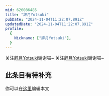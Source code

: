 ```yaml
---
mid: 626086485
title: "辞月Yotsuki"
pubDate: "2024-11-04T11:22:07.891Z"
updatedDate: "2024-11-04T11:22:07.891Z"
profile:
  {
    Nickname: ["辞月Yotsuki"],
  }
---
```


关注[辞月Yotsuki](https://space.bilibili.com/626086485)谢谢喵~ 关注[辞月Yotsuki](https://space.bilibili.com/626086485)谢谢喵~

## 此条目有待补充
你可以在[这里](https://github.com/Yuhanawa/VTuber.ICU/edit/master/src/content/v/辞月Yotsuki/index.md)编辑本文
